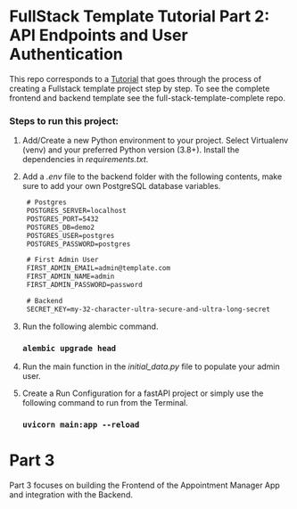# FullStack Template Tutorial Part 2: API Endpoints and User Authentication

This repo corresponds to a [Tutorial](https://jezziecodes.com/blog-posts/fullstack-template-project-tutorial-p2-api) that goes through the process of creating a Fullstack template project step by step. To see the complete frontend and backend template see the full-stack-template-complete repo. 

### Steps to run this project:

1. Add/Create a new Python environment to your project. Select Virtualenv (venv) and your preferred Python version (3.8+). Install the dependencies in _requirements.txt_.
2. Add a _.env_ file to the backend folder with the following contents, make sure to add your own PostgreSQL database variables.

   ```txt
    # Postgres
    POSTGRES_SERVER=localhost
    POSTGRES_PORT=5432
    POSTGRES_DB=demo2
    POSTGRES_USER=postgres
    POSTGRES_PASSWORD=postgres

    # First Admin User
    FIRST_ADMIN_EMAIL=admin@template.com
    FIRST_ADMIN_NAME=admin
    FIRST_ADMIN_PASSWORD=password

    # Backend
    SECRET_KEY=my-32-character-ultra-secure-and-ultra-long-secret
   ```
4. Run the following alembic command.
   ### `alembic upgrade head`
5. Run the main function in the _initial_data.py_ file to populate your admin user.
6. Create a Run Configuration for a fastAPI project or simply use the following command to run from the Terminal.
   ### `uvicorn main:app --reload`


# Part 3

Part 3 focuses on building the Frontend of the Appointment Manager App and integration with the Backend.
